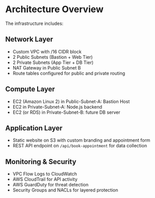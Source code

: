 # Architecture Overview

The infrastructure includes:

## Network Layer

- Custom VPC with /16 CIDR block
- 2 Public Subnets (Bastion + Web Tier)
- 2 Private Subnets (App Tier + DB Tier)
- NAT Gateway in Public Subnet B
- Route tables configured for public and private routing

## Compute Layer

- EC2 (Amazon Linux 2) in Public-Subnet-A: Bastion Host
- EC2 in Private-Subnet-A: Node.js backend
- EC2 (or RDS) in Private-Subnet-B: future DB server

## Application Layer

- Static website on S3 with custom branding and appointment form
- REST API endpoint on `/api/book-appointment` for data collection

## Monitoring & Security

- VPC Flow Logs to CloudWatch
- AWS CloudTrail for API activity
- AWS GuardDuty for threat detection
- Security Groups and NACLs for layered protection

